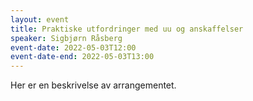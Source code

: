 ```yaml
---
layout: event
title: Praktiske utfordringer med uu og anskaffelser
speaker: Sigbjørn Råsberg
event-date: 2022-05-03T12:00
event-date-end: 2022-05-03T13:00
---
```

Her er en beskrivelse av arrangementet.